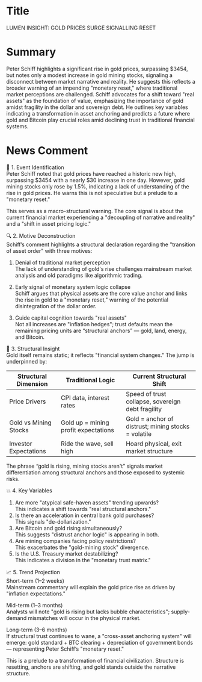 # Title
LUMEN INSIGHT: GOLD PRICES SURGE SIGNALLING RESET

# Summary
Peter Schiff highlights a significant rise in gold prices, surpassing $3454, but notes only a modest increase in gold mining stocks, signaling a disconnect between market narrative and reality. He suggests this reflects a broader warning of an impending "monetary reset," where traditional market perceptions are challenged. Schiff advocates for a shift toward "real assets" as the foundation of value, emphasizing the importance of gold amidst fragility in the dollar and sovereign debt. He outlines key variables indicating a transformation in asset anchoring and predicts a future where gold and Bitcoin play crucial roles amid declining trust in traditional financial systems.

# News Comment
🧩 1. Event Identification  
Peter Schiff noted that gold prices have reached a historic new high, surpassing $3454 with a nearly $30 increase in one day. However, gold mining stocks only rose by 1.5%, indicating a lack of understanding of the rise in gold prices. He warns this is not speculative but a prelude to a "monetary reset."

This serves as a macro-structural warning. The core signal is about the current financial market experiencing a "decoupling of narrative and reality" and a "shift in asset pricing logic."

🔍 2. Motive Deconstruction  
Schiff’s comment highlights a structural declaration regarding the "transition of asset order" with three motives:

1. Denial of traditional market perception  
The lack of understanding of gold's rise challenges mainstream market analysis and old paradigms like algorithmic trading.

2. Early signal of monetary system logic collapse  
Schiff argues that physical assets are the core value anchor and links the rise in gold to a "monetary reset," warning of the potential disintegration of the dollar order.

3. Guide capital cognition towards "real assets"  
Not all increases are "inflation hedges"; trust defaults mean the remaining pricing units are “structural anchors” — gold, land, energy, and Bitcoin.

🧠 3. Structural Insight  
Gold itself remains static; it reflects "financial system changes." The jump is underpinned by:

| Structural Dimension | Traditional Logic | Current Structural Shift |
|---------------------|-------------------|-------------------------|
| Price Drivers       | CPI data, interest rates | Speed of trust collapse, sovereign debt fragility |
| Gold vs Mining Stocks| Gold up = mining profit expectations | Gold = anchor of distrust; mining stocks = volatile |
| Investor Expectations | Ride the wave, sell high | Hoard physical, exit market structure |

The phrase “gold is rising, mining stocks aren't” signals market differentiation among structural anchors and those exposed to systemic risks.

💥 4. Key Variables  
1. Are more "atypical safe-haven assets" trending upwards?  
This indicates a shift towards "real structural anchors."  
2. Is there an acceleration in central bank gold purchases?  
This signals "de-dollarization."  
3. Are Bitcoin and gold rising simultaneously?  
This suggests "distrust anchor logic" is appearing in both.  
4. Are mining companies facing policy restrictions?  
This exacerbates the "gold-mining stock" divergence.  
5. Is the U.S. Treasury market destabilizing?  
This indicates a division in the "monetary trust matrix."

📈 5. Trend Projection  
Short-term (1–2 weeks)  
Mainstream commentary will explain the gold price rise as driven by "inflation expectations."

Mid-term (1–3 months)  
Analysts will note "gold is rising but lacks bubble characteristics"; supply-demand mismatches will occur in the physical market.

Long-term (3–6 months)  
If structural trust continues to wane, a "cross-asset anchoring system" will emerge: gold standard + BTC clearing + depreciation of government bonds — representing Peter Schiff’s "monetary reset."

This is a prelude to a transformation of financial civilization. Structure is resetting, anchors are shifting, and gold stands outside the narrative structure.
